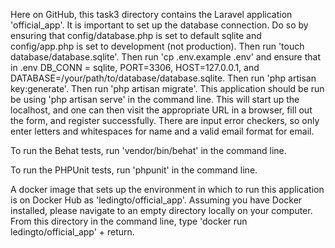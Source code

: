Here on GitHub, this task3 directory contains the Laravel application 'official_app'. It is important to set up the database connection. Do so by ensuring that config/database.php is set to default sqlite and config/app.php is set to development (not production). Then run 'touch database/database.sqlite'. Then run 'cp .env.example .env' and ensure that in .env DB_CONN = sqlite, PORT=3306, HOST=127.0.0.1, and DATABASE=/your/path/to/database/database.sqlite. Then run 'php artisan key:generate'. Then run 'php artisan migrate'. This application should be run be using 'php artisan serve' in the command line. This will start up the localhost, and one can then visit the appropriate URL in a browser, fill out the form, and register successfully. There are input error checkers, so only enter letters and whitespaces for name and a valid email format for email.

To run the Behat tests, run 'vendor/bin/behat' in the command line.

To run the PHPUnit tests, run 'phpunit' in the command line.

A docker image that sets up the environment in which to run this application is on Docker Hub as 'ledingto/official_app'. Assuming you have Docker installed, please navigate to an empty directory locally on your computer. From this directory in the command line, type 'docker run ledingto/official_app' + return.
